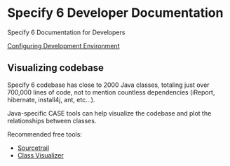 # Specify 6 Developer Documentation

Specify 6 Documentation for Developers

[Configuring Development Environment](configuring-dev-env.md)

## Visualizing codebase

Specify 6 codebase has close to 2000 Java classes, totaling just over 700,000
lines of code, not to mention countless dependencies (iReport, hibernate,
install4j, ant, etc...).

Java-specific CASE tools can help visualize the codebase and plot the
relationships between classes.

Recommended free tools:

- [Sourcetrail](https://www.sourcetrail.com/)
- [Class Visualizer](https://class-visualizer.net/)
